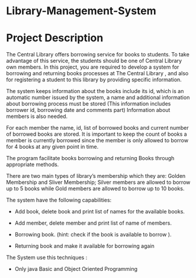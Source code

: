 # Library-Management-System

# Project Description
The Central Library offers borrowing service for books to students.
To take advantage of this service, the students should be one of Central Library own members. In this project, you are required to develop a system for borrowing and returning books processes at The Central Library , and also for registering a student to this library by providing specific information.

The system keeps information about the books include its id, which is an automatic number issued by the system, a name and additional information about borrowing process must be stored (This information includes borrower id, borrowing date and comments part)
Information about members is also needed.

For each member the name, id, list of borrowed books and current number of borrowed books are stored. 
It is important to keep the count of books a member is currently borrowed since the member is only allowed to borrow for 4 books at any given point in time. 

The program facilitate books borrowing and returning Books through appropriate methods. 

There are two main types of library’s membership which they are: Golden Membership and Sliver Membership; Silver members are allowed to borrow up to 5 books while Gold members are allowed to borrow up to 10 books.

The system have the following capabilities:

- Add book, delete book and print list of names for the available books.

- Add member, delete member and print list of name of members.

- Borrowing book. (hint: check if the book is available to borrow ).

- Returning book and make it available for borrowing again

The System use this techniques :


- Only java Basic and Object Oriented Programming
